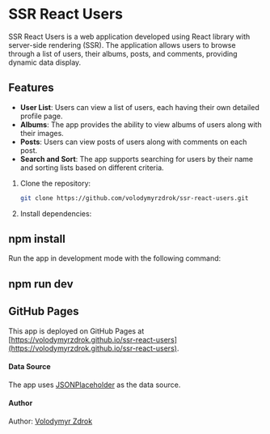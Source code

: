 # SSR React Users

SSR React Users is a web application developed using React library with server-side rendering (SSR). The application allows users to browse through a list of users, their albums, posts, and comments, providing dynamic data display.

## Features

- **User List**: Users can view a list of users, each having their own detailed profile page.
- **Albums**: The app provides the ability to view albums of users along with their images.
- **Posts**: Users can view posts of users along with comments on each post.
- **Search and Sort**: The app supports searching for users by their name and sorting lists based on different criteria.

1. Clone the repository:

   ```bash
   git clone https://github.com/volodymyrzdrok/ssr-react-users.git
   ```

2. Install dependencies:

## npm install

Run the app in development mode with the following command:

## npm run dev

## GitHub Pages

This app is deployed on GitHub Pages at [https://volodymyrzdrok.github.io/ssr-react-users](https://volodymyrzdrok.github.io/ssr-react-users).

#### Data Source

The app uses [JSONPlaceholder](https://jsonplaceholder.typicode.com/) as the data source.

#### Author

Author: [Volodymyr Zdrok](https://github.com/volodymyrzdrok)
